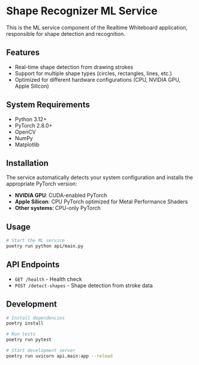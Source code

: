 # Shape Recognizer ML Service

This is the ML service component of the Realtime Whiteboard application, responsible for shape detection and recognition.

## Features

- Real-time shape detection from drawing strokes
- Support for multiple shape types (circles, rectangles, lines, etc.)
- Optimized for different hardware configurations (CPU, NVIDIA GPU, Apple Silicon)

## System Requirements

- Python 3.12+
- PyTorch 2.8.0+
- OpenCV
- NumPy
- Matplotlib

## Installation

The service automatically detects your system configuration and installs the appropriate PyTorch version:

- **NVIDIA GPU**: CUDA-enabled PyTorch
- **Apple Silicon**: CPU PyTorch optimized for Metal Performance Shaders
- **Other systems**: CPU-only PyTorch

## Usage

```bash
# Start the ML service
poetry run python api/main.py
```

## API Endpoints

- `GET /health` - Health check
- `POST /detect-shapes` - Shape detection from stroke data

## Development

```bash
# Install dependencies
poetry install

# Run tests
poetry run pytest

# Start development server
poetry run uvicorn api.main:app --reload
```
